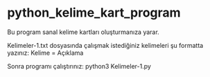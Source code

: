# python_kelime_kart_program
Bu program sanal kelime kartları oluşturmanıza yarar.

Kelimeler-1.txt dosyasında çalışmak istediğiniz kelimeleri şu formatta yazınız:
Kelime = Açıklama

Sonra programı çalıştırınız:
python3 Kelimeler-1.py
